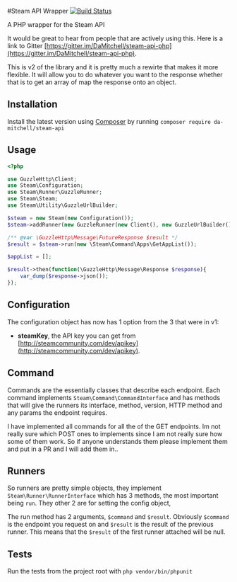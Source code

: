#Steam API Wrapper
[![Build Status](https://travis-ci.org/DaMitchell/steam-api-php.png?branch=master)](https://travis-ci.org/DaMitchell/steam-api-php)

A PHP wrapper for the Steam API

It would be great to hear from people that are actively using this. 
Here is a link to Gitter [https://gitter.im/DaMitchell/steam-api-php](https://gitter.im/DaMitchell/steam-api-php).

This is v2 of the library and it is pretty much a rewirte that makes it more flexible. It will allow you to do whatever you want to the response whether that is to get an array of map the response onto an object.

Installation
------------
Install the latest version using [Composer](http://getcomposer.org) by running `composer require da-mitchell/steam-api`

Usage
-----
```php
<?php

use GuzzleHttp\Client;
use Steam\Configuration;
use Steam\Runner\GuzzleRunner;
use Steam\Steam;
use Steam\Utility\GuzzleUrlBuilder;

$steam = new Steam(new Configuration());
$steam->addRunner(new GuzzleRunner(new Client(), new GuzzleUrlBuilder()));

/** @var \GuzzleHttp\Message\FutureResponse $result */
$result = $steam->run(new \Steam\Command\Apps\GetAppList());

$appList = [];

$result->then(function(\GuzzleHttp\Message\Response $response){
    var_dump($response->json());
});
```

Configuration
-------------
The configuration object has now has 1 option from the 3 that were in v1:
- **steamKey**, the API key you can get from [http://steamcommunity.com/dev/apikey](http://steamcommunity.com/dev/apikey).

Command
-------
Commands are the essentially classes that describe each endpoint. Each command implements `Steam\Command\CommandInterface` and has methods that will give the runners its interface, method, version, HTTP method and any params the endpoint requires.

I have implemented all commands for all the of the GET endpoints. Im not really sure which POST ones to implements since I am not really sure how some of them work. So if anyone understands them please implement them and put in a PR and I will add them in..

Runners
-------
So runners are pretty simple objects, they implement `Steam\Runner\RunnerInterface` which has 3 methods, the most important being `run`. They other 2 are for setting the config object, 

The run method has 2 arguments, `$command` and `$result`. Obviously `$command` is the endpoint you request on and `$result` is the result of the previous runner. This means that the `$result` of the first runner attached will be null.

Tests
-----
Run the tests from the project root with `php vendor/bin/phpunit`
